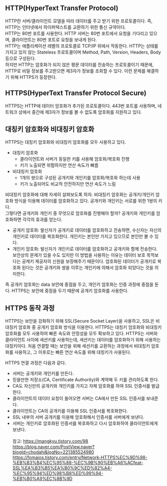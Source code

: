 ## HTTP(HyperText Transfer Protocol)
HTTP란 서버/클라이언트 모델을 따라 데이터를 주고 받기 위한 프로토콜이다. 즉, HTTP는 인터넷에서 하이퍼텍스트를 교환하기 위한 통신 규약이다. <br>
HTTP는 80번 포트를 사용한다. HTTP 서버는 80번 포트에서 요청을 기다리고 있으며, 클라이언트는 80번 포트로 요청을 보내게 된다. <br>
HTTP는 애플리케이션 레벨의 프로토콜로 TCP/IP 위에서 작동한다. HTTP는 상태를 가지고 있지 않는 Stateless 프로토콜이며 Method, Path, Version, Headers, Body 등으로 구성된다. <br>
하지만 HTTP는 암호화가 되지 않은 평문 데이터를 전송하는 프로토콜이기 때문에, HTTP로 비밀 정보를 주고받으면 제3자가 정보를 조회할 수 있다. 이런 문제를 해결하기 위해 HTTPS가 등장한다.

## HTTPS(HyperText Transfer Protocol Secure)
HTTPS는 HTTP에 데이터 암호화가 추가된 프로토콜이다. 443번 포트를 사용하며, 네트워크 상에서 중간에 제3자가 정보를 볼 수 없도록 암호화를 지원하고 있다.

## 대칭키 암호화와 비대칭키 암호화
HTTPS는 대칭키 암호화와 비대칭키 암호화를 모두 사용하고 있다.
- 대칭키 암호화
  - 클라이언트와 서버가 동일한 키를 사용해 암호화/복호화 진행
  - 키가 노출되면 위험하지만 연산 속도가 빠름
- 비대칭키 암호화
  - 1개의 쌍으로 구성된 공개키와 개인키를 암호화/복호화 하는데 사용
  - 키가 노출되어도 비교적 안전하지만 연산 속도가 느림

비대칭키 암호화에 대해 자세히 살펴보도록 하자. 비대칭키 암호화는 공개키/개인키 암호화 방식을 이용해 데이터를 암호화하고 있다. 공개키와 개인키는 서로를 위한 1쌍의 키다. <br>
그렇다면 공개키와 개인키 중 무엇으로 암호화를 진행해야 할까? 공개키와 개인키를 암호화하면 각각의 효과를 얻는다.
- 공개키 암호화: 발신자가 공개키로 데이터를 암호화하고 전송하면, 수신자는 자신의 개인키로 데이터를 복호화한다. 개인키는 본인만 가지고 있으므로 본인만 볼 수 있다.
- 개인키 암호화: 발신자가 개인키로 데이터를 암호화하고 공개키와 함께 전송한다. 보안상의 문제가 있을 수도 있지만 이 방법을 사용하는 이유는 데이터 보호 목적보다는 공캐키 제공자의 신원을 보장해주기 때문이다. 암호화된 데이터가 공개키로 복호화 된다는 것은 공개키와 쌍을 이루는 개인키에 의해서 암호화 되었다는 것을 의미한다.

즉 공개키 암호화는 data 보안에 중점을 두고, 개인키 암호화는 인증 과정에 중점을 둔다. HTTPS는 보안에 중점을 두기 때문에 공개키 암호화를 사용한다.

## HTTPS 동작 과정
HTTPS는 보안을 강화하기 위해 SSL(Secure Socket Layer)을 사용하고, SSL은 비대칭키 암호화 중 공개키 암호화 방식을 이용한다. HTTPS는 대칭키 암호화와 비대칭키 암호화를 모두 사용하여 빠른 속도와 안정성을 모두 확보하고 있다. HTTPS는 서버와 클라이언트 사이에 세션키를 사용하는데, 세션키는 데이터를 암호화하기 위해 사용하는 대칭키이다. 처음 연결할 때는 보안을 위해 세션키를 교환하는 과정에서 비대칭키 암호화를 사용하고, 그 이후로는 빠른 연산 속도를 위해 대칭키가 사용된다.

HTTPS 연결 과정은 다음과 같다.
- 서버는 공개키와 개인키를 만든다.
- 믿을만한 저장소(CA, Certificate Authority)와 계약해 두 키를 관리하도록 한다.
- CA도 자신만의 공개키와 개인키를 가지고 자체 암호화를 하여 SSL 인증서를 발급한다.
- 클라이언트의 데이터 요청이 들어오면 서버는 CA에서 만든 SSL 인증서를 보내준다.
- 클라이언트는 CA의 공개키를 이용해 SSL 인증서를 복호화한다.
- SSL 내부의 서버 공개키를 이용해 암호화해서 인증서를 서버에게 보낸다.
- 서버는 개인키로 암호화된 인증서를 복호화하고 다시 암호화하여 클라이언트에게 보낸다. <br> <br>
참고: https://mangkyu.tistory.com/98 <br>
https://blog.naver.com/PostView.naver?blogId=chodahi&logNo=221385524980 <br>
https://fomaios.tistory.com/entry/Network-HTTPS%EC%9D%98-%EB%B3%B4%EC%95%88-%EC%9B%90%EB%A6%ACfeat-SSL%EA%B3%B5%EA%B0%9C%ED%82%A4-%EC%95%94%ED%98%B8%ED%99%94-%EB%B0%A9%EC%8B%9D
